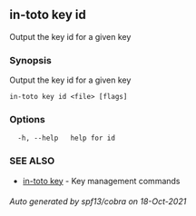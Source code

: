 ## in-toto key id

Output the key id for a given key

### Synopsis

Output the key id for a given key

```
in-toto key id <file> [flags]
```

### Options

```
  -h, --help   help for id
```

### SEE ALSO

* [in-toto key](in-toto_key.md)	 - Key management commands

###### Auto generated by spf13/cobra on 18-Oct-2021
